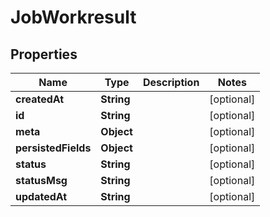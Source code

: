 

# JobWorkresult


## Properties

| Name | Type | Description | Notes |
|------------ | ------------- | ------------- | -------------|
|**createdAt** | **String** |  |  [optional] |
|**id** | **String** |  |  [optional] |
|**meta** | **Object** |  |  [optional] |
|**persistedFields** | **Object** |  |  [optional] |
|**status** | **String** |  |  [optional] |
|**statusMsg** | **String** |  |  [optional] |
|**updatedAt** | **String** |  |  [optional] |



